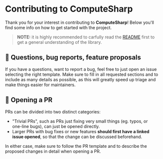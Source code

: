 # Contributing to ComputeSharp

Thank you for your interest in contributing to **ComputeSharp**! Below you'll find some info on how to get started with the project.

> **NOTE:** it is highly recommended to carfully read the [README](/README.md) first to get a general understanding of the library.

## 🙋 Questions, bug reports, feature proposals

If you have a questions, want to report a bug, feel free to just open an issue selecting the right template. Make sure to fill in all requested sections and to include as many details as possible, as this will greatly speed up triage and make things easier for maintainers.

## 🚀 Opening a PR

PRs can be divided into two distinct categories:
- "Trivial PRs", such as PRs just fixing very small things (eg. typos, or one-line bugs), can just be opened directly.
- Larger PRs with bug fixes or new features **should first have a linked issue opened**, so that the change can be discussed beforehand.

In either case, make sure to follow the PR template and to describe the proposed changes in detail when opening a PR.
